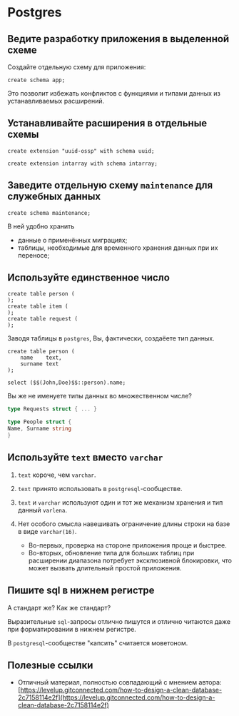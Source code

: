 # Postgres

## Ведите разработку приложения в выделенной схеме

Создайте отдельную схему для приложения:

```postgresql
create schema app;
```

Это позволит избежать конфликтов с функциями и типами данных из устанавливаемых
расширений.

## Устанавливайте расширения в отдельные схемы

```postgresql
create extension "uuid-ossp" with schema uuid;

create extension intarray with schema intarray;
```

## Заведите отдельную схему `maintenance` для служебных данных

```postgresql
create schema maintenance;
```

В ней удобно хранить

* данные о применённых миграциях;
* таблицы, необходимые для временного хранения данных при их переносе;

## Используйте единственное число

```postgresql
create table person (
);
create table item (
);
create table request (
);
```

Заводя таблицы в `postgres`, Вы, фактически, создаёете тип данных.

```postgresql
create table person (
    name    text,
    surname text
);

select ($$(John,Doe)$$::person).name;
```

Вы же не именуете типы данных во множественном числе?

```go
type Requests struct { ... }

type People struct {
Name, Surname string
}
```

## Используйте `text` вместо `varchar`

1. `text` короче, чем `varchar`.
2. `text` принято использовать в `postgresql`-сообществе.
3. `text` и `varchar` используют один и тот же механизм хранения и тип
   данный `varlena`.
4. Нет особого смысла навешивать ограничение длины строки на базе в
   виде `varchar(16)`.

    * Во-первых, проверка на стороне приложения проще и быстрее.
    * Во-вторых, обновление типа для больших таблиц при расширении диапазона
      потребует эксклюзивной блокировки, что может вызвать длительный простой
      приложения.

## Пишите sql в нижнем регистре

А стандарт же? Как же стандарт?

Выразительные `sql`-запросы отлично пишутся и отлично читаются даже при
форматировании в нижнем регистре.

В `postgresql`-сообществе "капсить" считается моветоном.

## Полезные ссылки

* Отличный материал, полностью совпадающий с мнением
  автора: [https://levelup.gitconnected.com/how-to-design-a-clean-database-2c7158114e2f](https://levelup.gitconnected.com/how-to-design-a-clean-database-2c7158114e2f)

